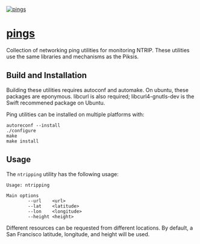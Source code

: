 [![pings][pings-img]][pings]

# [pings][pings]

Collection of networking ping utilities for monitoring NTRIP. These utilities
use the same libraries and mechanisms as the Piksis.

## Build and Installation

Building these utilities requires autoconf and automake.  On ubuntu, these packages are eponymous.
libcurl is also required; libcurl4-gnutls-dev is the Swift recommened package on Ubuntu.  

Ping utilities can be installed on multiple platforms with:

    autoreconf --install
    ./configure
    make
    make install

## Usage

The `ntripping` utility has the following usage:

    Usage: ntripping

    Main options
            --url    <url>
            --lat    <latitude>
            --lon    <longitude>
            --height <height>

Different resources can be requested from different locations. By default, a San
Francisco latitude, longitude, and height will be used.

[pings]:     https://github.com/swift-nav/pings
[pings-img]: https://user-images.githubusercontent.com/60851/37629767-e2d7e994-2b9d-11e8-8e7d-fc02f79eab28.jpg
